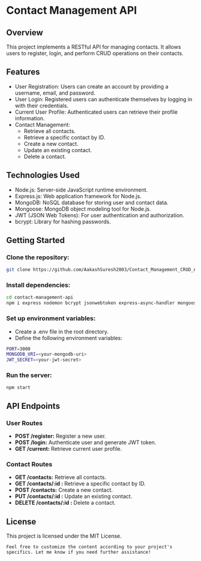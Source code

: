 # Contact Management API

## Overview

This project implements a RESTful API for managing contacts. It allows users to register, login, and perform CRUD operations on their contacts.

## Features

- User Registration: Users can create an account by providing a username, email, and password.
- User Login: Registered users can authenticate themselves by logging in with their credentials.
- Current User Profile: Authenticated users can retrieve their profile information.
- Contact Management:
  - Retrieve all contacts.
  - Retrieve a specific contact by ID.
  - Create a new contact.
  - Update an existing contact.
  - Delete a contact.

## Technologies Used

- Node.js: Server-side JavaScript runtime environment.
- Express.js: Web application framework for Node.js.
- MongoDB: NoSQL database for storing user and contact data.
- Mongoose: MongoDB object modeling tool for Node.js.
- JWT (JSON Web Tokens): For user authentication and authorization.
- bcrypt: Library for hashing passwords.

## Getting Started

### Clone the repository:
```bash
git clone https://github.com/AakashSuresh2003/Contact_Management_CRUD_Application.git
```
### Install dependencies:
```bash
cd contact-management-api
npm i express nodemon bcrypt jsonwebtoken express-async-handler mongoose
```

### Set up environment variables:
- Create a .env file in the root directory.
- Define the following environment variables:

```bash
PORT=3000
MONGODB_URI=<your-mongodb-uri>
JWT_SECRET=<your-jwt-secret>
```
### Run the server:
```
npm start
```

## API Endpoints

### User Routes
- **POST /register:** Register a new user.
- **POST /login:** Authenticate user and generate JWT token.
- **GET /current:** Retrieve current user profile.
### Contact Routes
- **GET /contacts:** Retrieve all contacts.
- **GET /contacts/:id :** Retrieve a specific contact by ID.
- **POST /contacts:** Create a new contact.
- **PUT /contacts/:id :** Update an existing contact.
- **DELETE /contacts/:id :** Delete a contact.

## License

This project is licensed under the MIT License.
```
Feel free to customize the content according to your project's specifics. Let me know if you need further assistance!
```
